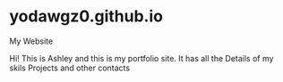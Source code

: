 # yodawgz0.github.io
My Website 

Hi! This is Ashley and this is my portfolio site.
It has all the Details of my skils Projects and other contacts

